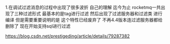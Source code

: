 1.在调试过滤消息的过程中出现了很多波折 自己的理解
迄今为止 rocketmq一共出现了三种过滤形式
最基本的是tag进行过滤
然后出现了过滤服务器和过滤类 进行编译  但是需要重要说明的是 这个特性已经废弃了 不再4.4版本连过滤服务器都给删除了
现在开始支持sql进行过滤 

https://blog.csdn.net/prestigeding/article/details/79287382